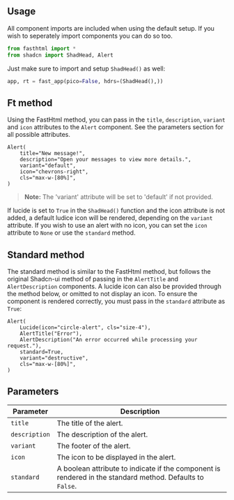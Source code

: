 ## Usage

All component imports are included when using the default setup. If you wish to seperately import components you can do so too. 

```python
from fasthtml import *
from shadcn import ShadHead, Alert
```

Just make sure to import and setup `ShadHead()` as well:

```python
app, rt = fast_app(pico=False, hdrs=(ShadHead(),))
```

## Ft method

Using the FastHtml method, you can pass in the `title`, `description`, `variant` and `icon` attributes to the `Alert` component. See the parameters section for all possible attributes.

```python+html
Alert(
    title="New message!",
    description="Open your messages to view more details.",
    variant="default",
    icon="chevrons-right",
    cls="max-w-[80%]",
)
```

> **Note:** The 'variant' attribute will be set to 'default' if not provided.
    
If lucide is set to `True` in the `ShadHead()` function and the icon attribute is not added, a default ludice icon will be rendered, depending on the `variant` attribute. If you wish to use an alert with no icon, you can set the `icon` attribute to `None` or use the `standard` method.

## Standard method

The standard method is similar to the FastHtml method, but follows the original Shadcn-ui method of passing in the `AlertTitle` and `AlertDescription` components. A lucide icon can also be provided through the method below, or omitted to not display an icon. To ensure the component is rendered correctly, you must pass in the `standard` attribute as `True`:

```python+html
Alert(
    Lucide(icon="circle-alert", cls="size-4"),
    AlertTitle("Error"),
    AlertDescription("An error occurred while processing your request."),
    standard=True,
    variant="destructive",
    cls="max-w-[80%]",
)
```

## Parameters

| Parameter | Description |
| --- | --- |
| `title` | The title of the alert. |
| `description` | The description of the alert.
| `variant` | The footer of the alert.
| `icon` | The icon to be displayed in the alert.
| `standard` | A boolean attribute to indicate if the component is rendered in the standard method. Defaults to `False`.
